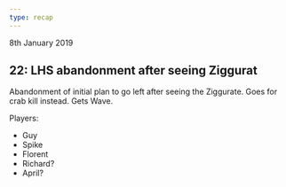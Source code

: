 ```yaml
---
type: recap
---
```


8th January 2019
## 22: LHS abandonment after seeing Ziggurat
Abandonment of initial plan to go left after seeing the Ziggurate. Goes for crab kill instead. Gets Wave.

Players:
- Guy
- Spike
- Florent
- Richard?
- April?

